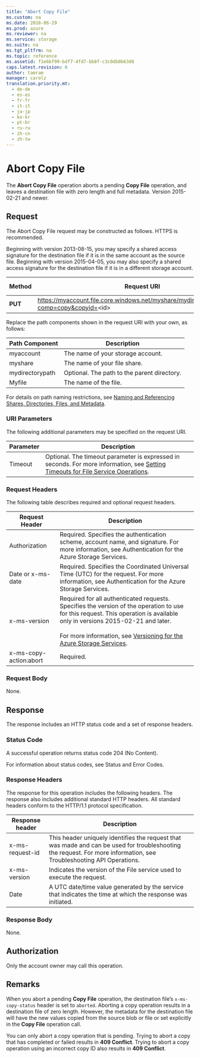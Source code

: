 ```yaml
---
title: "Abort Copy File"
ms.custom: na
ms.date: 2016-06-29
ms.prod: azure
ms.reviewer: na
ms.service: storage
ms.suite: na
ms.tgt_pltfrm: na
ms.topic: reference
ms.assetid: f1e6bf99-bdf7-4fd7-bb8f-c3c0db0b63d8
caps.latest.revision: 6
author: tamram
manager: carolz
translation.priority.mt: 
  - de-de
  - es-es
  - fr-fr
  - it-it
  - ja-jp
  - ko-kr
  - pt-br
  - ru-ru
  - zh-cn
  - zh-tw
---
```

# Abort Copy File
The **Abort Copy File** operation aborts a pending **Copy File** operation, and leaves a destination file with zero length and full metadata. Version 2015-02-21 and newer.  
  
## Request  
 The Abort Copy File request may be constructed as follows. HTTPS is recommended.  
  
 Beginning with version 2013-08-15, you may specify a shared access signature for the destination file if it is in the same account as the source file. Beginning with version 2015-04-05, you may also specify a shared access signature for the destination file if it is in a different storage account.  
  
|Method|Request URI|HTTP Version|  
|------------|-----------------|------------------|  
|**PUT**|https://myaccount.file.core.windows.net/myshare/mydirectorypath/myfile?comp=copy&copyid=<id\>|HTTP/1.1|  
  
 Replace the path components shown in the request URI with your own, as follows:  
  
|Path Component|Description|  
|--------------------|-----------------|  
|myaccount|The name of your storage account.|  
|myshare|The name of your file share.|  
|mydirectorypath|Optional. The path to the parent directory.|  
|Myfile|The name of the file.|  
  
 For details on path naming restrictions, see [Naming and Referencing Shares, Directories, Files, and Metadata](../fileservices/Naming-and-Referencing-Shares--Directories--Files--and-Metadata.md).  
  
### URI Parameters  
 The following additional parameters may be specified on the request URI.  
  
|Parameter|Description|  
|---------------|-----------------|  
|Timeout|Optional. The timeout parameter is expressed in seconds. For more information, see [Setting Timeouts for File Service Operations](#_Setting_Timeouts_for).|  
  
### Request Headers  
 The following table describes required and optional request headers.  
  
|Request Header|Description|  
|--------------------|-----------------|  
|Authorization|Required. Specifies the authentication scheme, account name, and signature. For more information, see Authentication for the Azure Storage Services.|  
|Date or x-ms-date|Required. Specifies the Coordinated Universal Time (UTC) for the request. For more information, see Authentication for the Azure Storage Services.|  
|x-ms-version|Required for all authenticated requests. Specifies the version of the operation to use for this request. This operation is available only in versions 2015-02-21 and later.<br /><br /> For more information, see [Versioning for the Azure Storage Services](https://msdn.microsoft.com/en-us/library/azure/dd894041.aspx).|  
|x-ms-copy-action:abort|Required.|  
  
### Request Body  
 None.  
  
## Response  
 The response includes an HTTP status code and a set of response headers.  
  
### Status Code  
 A successful operation returns status code 204 (No Content).  
  
 For information about status codes, see Status and Error Codes.  
  
### Response Headers  
 The response for this operation includes the following headers. The response also includes additional standard HTTP headers. All standard headers conform to the HTTP/1.1 protocol specification.  
  
|Response header|Description|  
|---------------------|-----------------|  
|x-ms-request-id|This header uniquely identifies the request that was made and can be used for troubleshooting the request. For more information, see Troubleshooting API Operations.|  
|x-ms-version|Indicates the version of the File service used to execute the request.|  
|Date|A UTC date/time value generated by the service that indicates the time at which the response was initiated.|  
  
### Response Body  
 None.  
  
## Authorization  
 Only the account owner may call this operation.  
  
## Remarks  
 When you abort a pending **Copy File** operation, the destination file’s `x-ms-copy-status` header is set to `aborted`. Aborting a copy operation results in a destination file of zero length. However, the metadata for the destination file will have the new values copied from the source blob or file or set explicitly in the **Copy File** operation call.  
  
 You can only abort a copy operation that is pending. Trying to abort a copy that has completed or failed results in **409 Conflict**. Trying to abort a copy operation using an incorrect copy ID also results in **409 Conflict**.